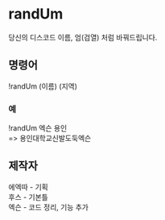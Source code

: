 # randUm
당신의 디스코드 이름, 엄(검열) 처럼 바꿔드립니다.

## 명령어
!randUm (이름) (지역)

### 예
!randUm 엑슨 용인\
=> 용인대학교신발도둑엑슨

## 제작자
에엑따 - 기획\
후스 - 기본틀\
엑슨 - 코드 정리, 기능 추가

